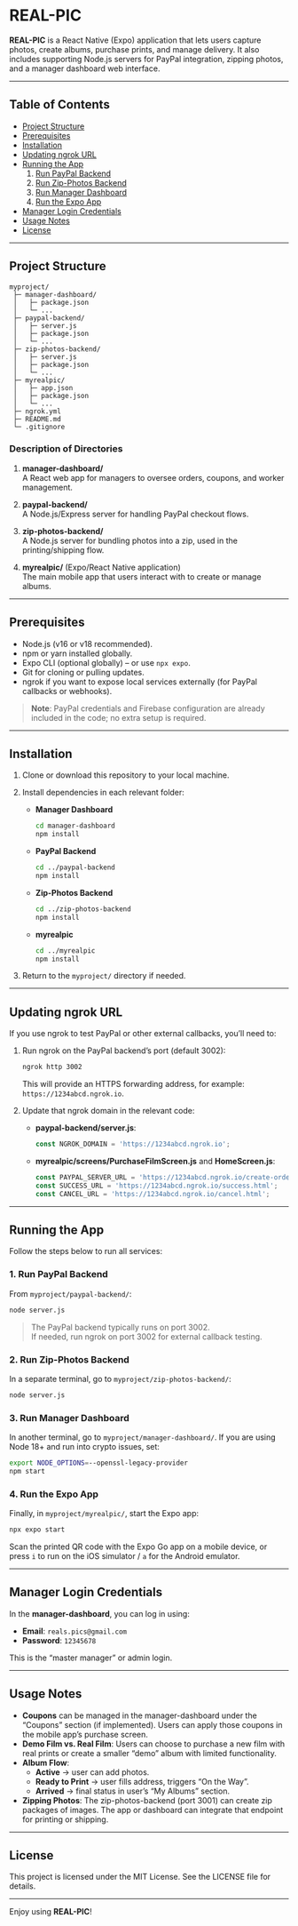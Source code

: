 
# REAL-PIC

**REAL-PIC** is a React Native (Expo) application that lets users capture photos, create albums, purchase prints, and manage delivery. It also includes supporting Node.js servers for PayPal integration, zipping photos, and a manager dashboard web interface.

---

## Table of Contents

- [Project Structure](#project-structure)
- [Prerequisites](#prerequisites)
- [Installation](#installation)
- [Updating ngrok URL](#updating-ngrok-url)
- [Running the App](#running-the-app)
  1. [Run PayPal Backend](#1-run-paypal-backend)
  2. [Run Zip-Photos Backend](#2-run-zip-photos-backend)
  3. [Run Manager Dashboard](#3-run-manager-dashboard)
  4. [Run the Expo App](#4-run-the-expo-app)
- [Manager Login Credentials](#manager-login-credentials)
- [Usage Notes](#usage-notes)
- [License](#license)

---

## Project Structure

```plaintext
myproject/
 ├─ manager-dashboard/
 │   ├─ package.json
 │   └─ ...
 ├─ paypal-backend/
 │   ├─ server.js
 │   ├─ package.json
 │   └─ ...
 ├─ zip-photos-backend/
 │   ├─ server.js
 │   ├─ package.json
 │   └─ ...
 ├─ myrealpic/
 │   ├─ app.json
 │   ├─ package.json
 │   └─ ...
 ├─ ngrok.yml
 ├─ README.md
 └─ .gitignore
```

### Description of Directories

1. **manager-dashboard/**  
   A React web app for managers to oversee orders, coupons, and worker management.

2. **paypal-backend/**  
   A Node.js/Express server for handling PayPal checkout flows.

3. **zip-photos-backend/**  
   A Node.js server for bundling photos into a zip, used in the printing/shipping flow.

4. **myrealpic/** (Expo/React Native application)  
   The main mobile app that users interact with to create or manage albums.

---

## Prerequisites

- Node.js (v16 or v18 recommended).
- npm or yarn installed globally.
- Expo CLI (optional globally) – or use `npx expo`.
- Git for cloning or pulling updates.
- ngrok if you want to expose local services externally (for PayPal callbacks or webhooks).

> **Note**: PayPal credentials and Firebase configuration are already included in the code; no extra setup is required.

---

## Installation

1. Clone or download this repository to your local machine.
2. Install dependencies in each relevant folder:

   - **Manager Dashboard**
     ```bash
     cd manager-dashboard
     npm install
     ```

   - **PayPal Backend**
     ```bash
     cd ../paypal-backend
     npm install
     ```

   - **Zip-Photos Backend**
     ```bash
     cd ../zip-photos-backend
     npm install
     ```

   - **myrealpic**
     ```bash
     cd ../myrealpic
     npm install
     ```

3. Return to the `myproject/` directory if needed.

---

## Updating ngrok URL

If you use ngrok to test PayPal or other external callbacks, you’ll need to:

1. Run ngrok on the PayPal backend’s port (default 3002):

   ```bash
   ngrok http 3002
   ```

   This will provide an HTTPS forwarding address, for example: `https://1234abcd.ngrok.io`.

2. Update that ngrok domain in the relevant code:

   - **paypal-backend/server.js**:
     ```javascript
     const NGROK_DOMAIN = 'https://1234abcd.ngrok.io';
     ```

   - **myrealpic/screens/PurchaseFilmScreen.js** and **HomeScreen.js**:
     ```javascript
     const PAYPAL_SERVER_URL = 'https://1234abcd.ngrok.io/create-order';
     const SUCCESS_URL = 'https://1234abcd.ngrok.io/success.html';
     const CANCEL_URL = 'https://1234abcd.ngrok.io/cancel.html';
     ```

---

## Running the App

Follow the steps below to run all services:

### 1. Run PayPal Backend

From `myproject/paypal-backend/`:

```bash
node server.js
```

> The PayPal backend typically runs on port 3002.  
> If needed, run ngrok on port 3002 for external callback testing.

### 2. Run Zip-Photos Backend

In a separate terminal, go to `myproject/zip-photos-backend/`:

```bash
node server.js
```

### 3. Run Manager Dashboard

In another terminal, go to `myproject/manager-dashboard/`. If you are using Node 18+ and run into crypto issues, set:

```bash
export NODE_OPTIONS=--openssl-legacy-provider
npm start
```

### 4. Run the Expo App

Finally, in `myproject/myrealpic/`, start the Expo app:

```bash
npx expo start
```

Scan the printed QR code with the Expo Go app on a mobile device, or press `i` to run on the iOS simulator / `a` for the Android emulator.

---

## Manager Login Credentials

In the **manager-dashboard**, you can log in using:

- **Email**: `reals.pics@gmail.com`
- **Password**: `12345678`

This is the “master manager” or admin login.

---

## Usage Notes

- **Coupons** can be managed in the manager-dashboard under the “Coupons” section (if implemented). Users can apply those coupons in the mobile app’s purchase screen.
- **Demo Film vs. Real Film**: Users can choose to purchase a new film with real prints or create a smaller “demo” album with limited functionality.
- **Album Flow**:
  - **Active** → user can add photos.
  - **Ready to Print** → user fills address, triggers “On the Way”.
  - **Arrived** → final status in user’s “My Albums” section.
- **Zipping Photos**: The zip-photos-backend (port 3001) can create zip packages of images. The app or dashboard can integrate that endpoint for printing or shipping.

---

## License

This project is licensed under the MIT License. See the LICENSE file for details.

---

Enjoy using **REAL-PIC**!
